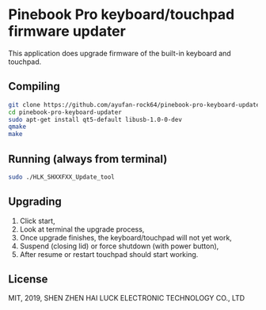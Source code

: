 # Pinebook Pro keyboard/touchpad firmware updater

This application does upgrade firmware of the built-in keyboard and touchpad.

## Compiling

```bash
git clone https://github.com/ayufan-rock64/pinebook-pro-keyboard-updater
cd pinebook-pro-keyboard-updater
sudo apt-get install qt5-default libusb-1.0-0-dev
qmake
make
```

## Running (always from terminal)

```bash
sudo ./HLK_SHXXFXX_Update_tool
```

## Upgrading

1. Click start,
2. Look at terminal the upgrade process,
3. Once upgrade finishes, the keyboard/touchpad will not yet work,
4. Suspend (closing lid) or force shutdown (with power button),
5. After resume or restart touchpad should start working.

## License

MIT, 2019, SHEN ZHEN HAI LUCK ELECTRONIC TECHNOLOGY CO., LTD
